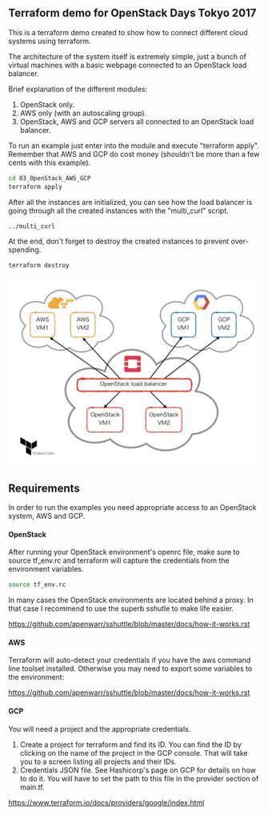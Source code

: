 ## Terraform demo for OpenStack Days Tokyo 2017

This is a terraform demo created to show how to connect different cloud systems using terraform.

The architecture of the system itself is extremely simple, just a bunch of virtual machines with a basic webpage connected to an OpenStack load balancer.

Brief explanation of the different modules:
01) OpenStack only.
02) AWS only (with an autoscaling group).
03) OpenStack, AWS and GCP servers all connected to an OpenStack load balancer.

To run an example just enter into the module and execute "terraform apply". Remember that AWS and GCP do cost money (shouldn't be more than a few cents with this example).
```bash
cd 03_OpenStack_AWS_GCP
terraform apply
```
After all the instances are initialized, you can see how the load balancer is going through all the created instances with the "multi_curl" script.
```bash
../multi_curl
```
At the end, don't forget to destroy the created instances to prevent over-spending.
```bash
terraform destroy
```

![GitHub Logo](terraform_demo.jpeg)

## Requirements

In order to run the examples you need appropriate access to an OpenStack system, AWS and GCP.

#### OpenStack

After running your OpenStack environment's openrc file, make sure to source tf_env.rc and terraform will capture the credentials from the environment variables.
```bash
source tf_env.rc
```

In many cases the OpenStack environments are located behind a proxy. In that case I recommend to use the superb sshutle to make life easier.

https://github.com/apenwarr/sshuttle/blob/master/docs/how-it-works.rst

#### AWS

Terraform will auto-detect your credentials if you have the aws command line toolset installed. Otherwise you may need to export some variables to the environment:

https://github.com/apenwarr/sshuttle/blob/master/docs/how-it-works.rst

#### GCP

You will need a project and the appropriate credentials.
1) Create a project for terraform and find its ID.
   You can find the ID by clicking on the name of the project in the GCP console. That will take you to a screen listing all projects and their IDs.
2) Credentials JSON file. See Hashicorp's page on GCP for details on how to do it. You will have to set the path to this file in the provider section of main.tf.

https://www.terraform.io/docs/providers/google/index.html

